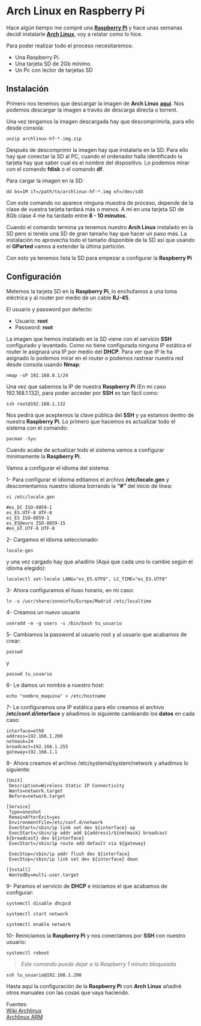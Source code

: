 # Arch Linux en Raspberry Pi

Hace algún tiempo me compré una **[Raspberry Pi](http://www.raspberrypi.org/)** y hace unas semanas decidí instalarle **[Arch Linux](http://archlinuxarm.org/)**, voy a relatar como lo hice.

Para poder realizar todo el proceso necesitaremos:

- Una Raspberry Pi.
- Una tarjeta SD de 2Gb mínimo.
- Un Pc con lector de tarjetas SD

## Instalación

Primero nos tenemos que descargar la imagen de **Arch Linux** **[aquí](http://archlinuxarm.org/platforms/armv6/raspberry-pi)**. Nos podemos descargar la imagen a través de descarga directa o torrent.

Una vez tengamos la imagen descargada hay que descomprimirla, para ello desde consola:

    unzip archlinux-hf-*.img.zip

Después de descomprimir la imagen hay que instalarla en la SD. Para ello hay que conectar la SD al PC, cuando el ordenador halla identificado la tarjeta hay que saber cual es el nombre del dispositivo. Lo podemos mirar con el comando **fdisk** o el comando **df**.

Para cargar la imagen en la SD:

    dd bs=1M if=/path/to/archlinux-hf-*.img of=/dev/sdX
    
Con este comando no aparece ninguna muestra de proceso, depende de la clase de vuestra tarjeta tardará más o menos. A mí en una tarjeta SD de 8Gb clase 4 me ha tardado entre **8 - 10 minutos**.

Cuando el comando termina ya tenemos nuestro **Arch Linux** instalado en la SD pero si tenéis una SD de gran tamaño hay que hacer un paso más. La instalación no aprovecha todo el tamaño disponible de la SD así que usando el **GParted** vamos a extender la última partición.

Con esto ya tenemos lista la SD para empezar a configurar la **Raspberry Pi**

## Configuración

Metemos la tarjeta SD en la **Raspberry Pi**, lo enchufamos a una toma eléctrica y al router por medio de un cable **RJ-45**.

El usuario y password por defecto:

- Usuario: **root**
- Password: **root**

La imagen que hemos instalado en la SD viene con el servicio **SSH** configurado y levantado. Como no tiene configurada ninguna IP estática el router le asignará una IP por medio del **DHCP**. Para ver que IP le ha asignado lo podemos mirar en el router o podemos rastrear nuestra red desde consola usando **Nmap**:

    nmap -sP 192.168.0.1/24

Una vez que sabemos la IP de nuestra **Raspberry Pi** (En mi caso 192.168.1.132), para poder acceder por **SSH** es tan fácil como:

    ssh root@192.168.1.132

Nos pedirá que aceptemos la clave pública del **SSH** y ya estamos dentro de nuestra **Raspberry Pi**. Lo primero que hacemos es actualizar todo el sistema con el comando:

    pacman -Syu
    
Cuando acabe de actualizar todo el sistema vamos a configurar mínimamente la **Raspberry Pi**.

Vamos a configurar el idioma del sistema:

1- Para configurar el idioma editamos el archivo **/etc/locale.gen** y descomentamos nuestro idioma borrando la **“#”** del inicio de línea:
    
    vi /etc/locale.gen

```
#es_EC ISO-8859-1 
es_ES.UTF-8 UTF-8
es_ES ISO-8859-1
es_ES@euro ISO-8859-15
#es_GT.UTF-8 UTF-8
```

2- Cargamos el idioma seleccionado:

    locale-gen

y una vez cargado hay que añadirlo (Aquí que cada uno lo cambie según el idioma elegido):

    localectl set-locale LANG="es_ES.UTF8", LC_TIME="es_ES.UTF8"

3- Ahora configuramos el huso horario, en mi caso:

    ln -s /usr/share/zoneinfo/Europe/Madrid /etc/localtime

4- Creamos un nuevo usuario

    useradd -m -g users -s /bin/bash tu_usuario

5- Cambiamos la password al usuario root y al usuario que acabamos de crear:

    passwd

y

    passwd tu_usuario

6- Le damos un nombre a nuestro host:

    echo "nombre_maquina" > /etc/hostname

7- Le configuramos una IP estática para ello creamos el archivo **/etc/conf.d/interface** y añadimos lo siguiente cambiando los **datos** en cada caso:

```
interface=eth0
address=192.168.1.200
netmask=24
broadcast=192.168.1.255
gateway=192.168.1.1
```
8- Ahora creamos el archivo /etc/systemd/system/network y añadimos lo siguiente:

```
[Unit]
 Description=Wireless Static IP Connectivity
 Wants=network.target
 Before=network.target

[Service]
 Type=oneshot
 RemainAfterExit=yes
 EnvironmentFile=/etc/conf.d/network
 ExecStart=/sbin/ip link set dev ${interface} up
 ExecStart=/sbin/ip addr add ${address}/${netmask} broadcast ${broadcast} dev ${interface}
 ExecStart=/sbin/ip route add default via ${gateway}
 
 ExecStop=/sbin/ip addr flush dev ${interface}
 ExecStop=/sbin/ip link set dev ${interface} down

[Install]
 WantedBy=multi-user.target
```
9- Paramos el servicio de **DHCP** e iniciamos el que acabamos de configurar:

    systemctl disable dhcpcd

    systemctl start network

    systemctl enable network

10- Reiniciamos la **Raspberry Pi** y nos conectamos por **SSH** con nuestro usuario:

    systemctl reboot
>*Este comando puede dejar a la Raspberry 1 minuto bloqueada*

    ssh tu_usuario@192.168.1.200

Hasta aquí la configuración de la **Raspberry Pi** con **Arch Linux** añadiré otros manuales con las cosas que vaya haciendo.

Fuentes:  
[Wiki Archlinux](https://wiki.archlinux.org/)  
[Archlinux ARM](http://archlinuxarm.org/)
